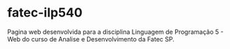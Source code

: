 # fatec-ilp540
Pagina web desenvolvida para a disciplina Linguagem de Programação 5 - Web do curso de Analise e Desenvolvimento da Fatec SP. 
